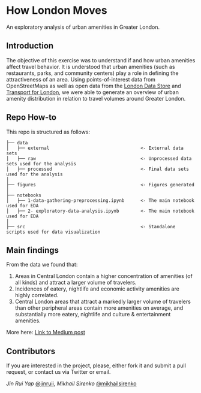 # How London Moves
An exploratory analysis of urban amenities in Greater London.

## Introduction
The objective of this exercise was to understand if and how urban amenities affect travel behavior. It is understood that urban amenities (such as restaurants, parks, and community centers) play a role in defining the attractiveness of an area. Using points-of-interest data from OpenStreetMaps as well as open data from the [London Data Store](https://data.london.gov.uk) and [Transport for London](https://api-portal.tfl.gov.uk/docs), we were able to generate an overview of urban amenity distribution in relation to travel volumes around Greater London.

## Repo How-to
This repo is structured as follows:
```
├── data
│   ├── external                                  <- External data sets
│   ├── raw                                       <- Unprocessed data sets used for the analysis
│   ├── processed                                 <- Final data sets used for the analysis
│
├── figures                                       <- Figures generated
│
├── notebooks                
│   ├── 1-data-gathering-preprocessing.ipynb      <- The main notebook used for EDA
│   ├── 2- exploratory-data-analysis.ipynb        <- The main notebook used for EDA
│
├── src                                           <- Standalone scripts used for data visualization
```

## Main findings

From the data we found that:

1. Areas in Central London contain a higher concentration of amenities (of all kinds) and attract a larger volume of travelers.
2. Incidences of eatery, nightlife and economic activity amenities are highly correlated.
3. Central London areas that attract a markedly larger volume of travelers than other peripheral areas contain more amenities on average, and substantially more eatery, nightlife and culture & entertainment amenities.

More here:
[Link to Medium post](https://medium.com)

## Contributors

If you are interested in the project, please, either fork it and submit a pull request, or contact us via Twitter or email.

_Jin Rui Yap_ [@jinruii](https://twitter.com/jinruii), _Mikhail Sirenko_ [@mikhailsirenko](https://twitter.com/mikhailsirenko)